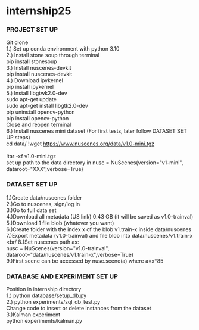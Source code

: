 # internship25

### PROJECT SET UP
Git clone <br/>
1.) Set up conda environment with python 3.10 <br/>
2.) Install stone soup through terminal <br/>
pip install stonesoup <br/>
3.) Install nuscenes-devkit <br/>
pip install nuscenes-devkit <br/>
4.) Download ipykernel <br/>
pip install ipykernel <br/>
5.) Install libgtwk2.0-dev <br/>
sudo apt-get update <br/> 
sudo apt-get install libgtk2.0-dev <br/>
pip uninstall opencv-python <br/>
pip install opencv-python <br/> 
Close and reopen terminal <br/> 
6.) Install nuscenes mini dataset (For first tests, later follow DATASET SET UP steps) <br/>
cd data/
!wget https://www.nuscenes.org/data/v1.0-mini.tgz <br/>  
!tar -xf v1.0-mini.tgz    <br/>
set up path to the data directory in nusc = NuScenes(version="v1-mini", dataroot="XXX",verbose=True)  <br/>

### DATASET SET UP 
1.)Create data/nuscenes folder <br/>
2.)Go to nuscenes, sign/log in <br/>
3.)Go to full data set <br/>
4.)Download all metadata (US link) 0.43 GB (it will be saved as v1.0-trainval)<br/>
5.)Download 1 file blob (whatever you want) <br/>
6.)Create folder with the index x of the blob v1.train-x inside data/nuscenes <br/>
7.)Export metadata (v1.0-trainval) and file blob into data/nuscenes/v1.train-x <br/
8.)Set nuscenes path as:  <br/>
nusc = NuScenes(version="v1.0-trainval", dataroot="data/nuscenes/v1.train-x",verbose=True) <br/>
9.)First scene can be accessed by nusc.scene(a) where a=x*85


### DATABASE AND EXPERIMENT SET UP
Position in internship directory <br/>
1.) python database/setup_db.py <br/>
2.) python experiments/sql_db_test.py <br/>
Change code to insert or delete instances from the dataset <br/>
3.)Kalman experiment <br/>
 python experiments/kalman.py